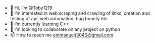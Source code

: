 - 👋 Hi, I’m @Toby1219
- 👀 I’m interested in web scraping and crawling of links, creation and testing of api, web automation, bug bounty etc. 
- 🌱 I’m currently learning C++
- 💞️ I’m looking to collaborate on any project on python 
- 📫 How to reach me emmanuelt3040@gmail.com
<!---
Toby1219/Toby1219 is a ✨ special ✨ repository because its `README.md` (this file) appears on your GitHub profile.
You can click the Preview link to take a look at your changes.
--->
